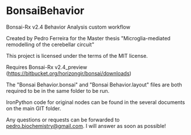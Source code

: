 # BonsaiBehavior
Bonsai-Rx v2.4 Behavior Analysis custom workflow

Created by Pedro Ferreira for the Master thesis "Microglia-mediated remodelling of the cerebellar circuit"

This project is licensed under the terms of the MIT license.




Requires Bonsai-Rx v2.4_preview (https://bitbucket.org/horizongir/bonsai/downloads)

The "Bonsai Behavior.bonsai" and "Bonsai Behavior.layout" files are both required to be in the same folder to be run. 

IronPython code for original nodes can be found in the several documents on the main GIT folder.

Any questions or requests can be forwarded to pedro.biochemistry@gmail.com. I will answer as soon as possible!
